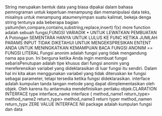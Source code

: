String merupakan bentuk data yang biasa dipakai dalam bahasa pemrograman untuk keperluan menampung dan memanipulasi data teks, misalnya untuk menampung ataumenyimpan suatu kalimat, bekeja denga string tentunya ada beberapa bagian yaitum(len,compare,contains,substring,replace,insert)
f(x) more function adalah sebuah fungsi,FUNGSI VARIADIK • UNTUK LEWATKAN PEMBUATAN A Potongan SEMENTARA HANYA UNTUK LULUS KE FUNC KETIKA JUMLAH PARAMS INPUT TIDAK DIKETAHUI UNTUK MENGEKSPRESIKAN ENTENT ANDA UNTUK MENINGKATKAN KEMAMPUAN BACA
FUNGSI ANONIM == FUNGSI LITERAL Fungsi anonim adalah fungsi yang tidak mengandung nama apa pun. Ini berguna ketika Anda ingin membuat fungsi sebarisPenutupan adalah tipe khusus dari fungsi anonim yang mereferensikan variabel yang dideklarasikan di luar fungsi itu sendiri. Dalam hal ini kita akan menggunakan variabel yang tidak diteruskan ke fungsi sebagai parameter, tetapi tersedia ketika fungsi dideklarasikan.
interface adalah  kumpulan tanda tangan metode yang dapat diimplementasikan oleh objek. Oleh karena itu antarmuka mendefinisikan perilaku objek.CLARATION INTERFACE 
type interface_name interface { method_name1 return_type>
method_name2 return_type>
method_name3 return typer
method_namen return_typx
ZERE VALUE INTERFACE
Nil
package adalah kumpulan fungsi dan data